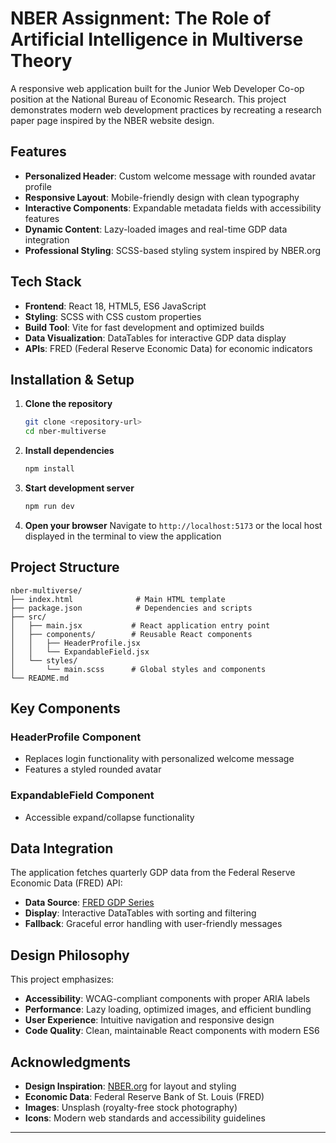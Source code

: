 # NBER Assignment: The Role of Artificial Intelligence in Multiverse Theory

A responsive web application built for the Junior Web Developer Co-op position at the National Bureau of Economic Research. This project demonstrates modern web development practices by recreating a research paper page inspired by the NBER website design.

## Features

- **Personalized Header**: Custom welcome message with rounded avatar profile
- **Responsive Layout**: Mobile-friendly design with clean typography
- **Interactive Components**: Expandable metadata fields with accessibility features
- **Dynamic Content**: Lazy-loaded images and real-time GDP data integration
- **Professional Styling**: SCSS-based styling system inspired by NBER.org

## Tech Stack

- **Frontend**: React 18, HTML5, ES6 JavaScript
- **Styling**: SCSS with CSS custom properties
- **Build Tool**: Vite for fast development and optimized builds
- **Data Visualization**: DataTables for interactive GDP data display
- **APIs**: FRED (Federal Reserve Economic Data) for economic indicators

## Installation & Setup

1. **Clone the repository**
   ```bash
   git clone <repository-url>
   cd nber-multiverse
   ```

2. **Install dependencies**
   ```bash
   npm install
   ```

3. **Start development server**
   ```bash
   npm run dev
   ```

4. **Open your browser**
   Navigate to `http://localhost:5173` or the local host displayed in the terminal to view the application


## Project Structure

```
nber-multiverse/
├── index.html              # Main HTML template
├── package.json            # Dependencies and scripts
├── src/
│   ├── main.jsx           # React application entry point
│   ├── components/        # Reusable React components
│   │   ├── HeaderProfile.jsx
│   │   └── ExpandableField.jsx
│   └── styles/
│       └── main.scss      # Global styles and components
└── README.md
```

## Key Components

### HeaderProfile Component
- Replaces login functionality with personalized welcome message
- Features a styled rounded avatar

### ExpandableField Component
- Accessible expand/collapse functionality

## Data Integration

The application fetches quarterly GDP data from the Federal Reserve Economic Data (FRED) API: 
- **Data Source**: [FRED GDP Series](https://fred.stlouisfed.org/series/GDP)
- **Display**: Interactive DataTables with sorting and filtering
- **Fallback**: Graceful error handling with user-friendly messages

## Design Philosophy

This project emphasizes:
- **Accessibility**: WCAG-compliant components with proper ARIA labels
- **Performance**: Lazy loading, optimized images, and efficient bundling
- **User Experience**: Intuitive navigation and responsive design
- **Code Quality**: Clean, maintainable React components with modern ES6

## Acknowledgments

- **Design Inspiration**: [NBER.org](https://www.nber.org/) for layout and styling
- **Economic Data**: Federal Reserve Bank of St. Louis (FRED)
- **Images**: Unsplash (royalty-free stock photography)
- **Icons**: Modern web standards and accessibility guidelines

---